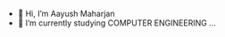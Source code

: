 - 👋 Hi, I’m Aayush Maharjan
- 🌱 I’m currently studying COMPUTER ENGINEERING ...


<!---
AayushMhrzn/AayushMhrzn is a ✨ special ✨ repository because its `README.md` (this file) appears on your GitHub profile.
You can click the Preview link to take a look at your changes.
--->

